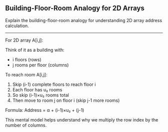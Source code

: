## Building-Floor-Room Analogy for 2D Arrays

Explain the building-floor-room analogy for understanding 2D array address calculation.

---

For 2D array A[i,j]:

Think of it as a building with:
- i floors (rows)
- j rooms per floor (columns)

To reach room A[i,j]:
1. Skip (i-1) complete floors to reach floor i
2. Each floor has u₂ rooms
3. So skip (i-1)×u₂ rooms total
4. Then move to room j on floor i (skip j-1 more rooms)

Formula: Address = α + (i-1)×u₂ + (j-1)

This mental model helps understand why we multiply the row index by the number of columns.

